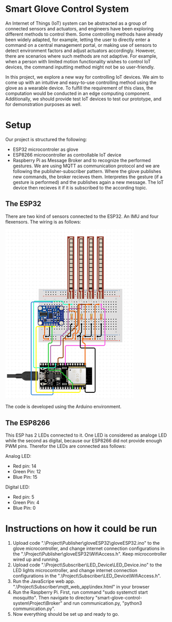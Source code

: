# Smart Glove Control System

An Internet of Things (IoT) system can be abstracted as a group of connected sensors and actuators, and engineers have been exploring different methods to control them. Some controlling methods have already been widely adapted, for example, letting the user to directly enter a command on a central management portal, or making use of sensors to detect environment factors and adjust actuators accordingly. However, there are scenarios where such methods are not adaptive. For example, when a person with limited motion functionality wishes to control IoT devices, the command inputting method might not be so user-friendly.

In this project, we explore a new way for controlling IoT devices. We aim to come up with an intuitive and easy-to-use controlling method using the glove as a wearable device. To fulfill the requirement of this class, the computation would be conducted in an edge computing component.
Additionally, we should provide test IoT devices to test our prototype, and for demonstration purposes as well.

# Setup
Our project is structured the following:  
- ESP32 microcontroler as glove
- ESP8266 microcontroller as controllable IoT device
- Raspberry Pi as Message Broker and to recognize the performed gestures.
We are using MQTT as communication protocol and we are following the publisher-subscriber pattern. Where the glove publishes new commands, the broker recieves them. Interpretes the gesture (if a gesture is performed) and the publishes again a new message. The IoT device then recieves it if it is subscribed to the according topic.

## The ESP32
There are two kind of sensors connected to the ESP32. An IMU and four flexensors.
The wiring is as follows:

<img src="./Reports and Documents/Glove-circuit.png" width="400px">

The code is developed using the Arduino environment.

## The ESP8266
This ESP has 2 LEDs connected to it. One LED is considered as analoge LED while the second as digital, because our ESP8266 did not provide enough PWM pins. Therefor the LEDs are connected ass follows:

Analog LED:
- Red pin: 14
- Green Pin: 12
- Blue Pin: 15

Digital LED:
- Red pin: 5
- Green Pin: 4
- Blue Pin: 0


# Instructions on how it could be run
1. Upload code ".\Project\Publisher\gloveESP32\gloveESP32.ino" to the glove microcontroller, and change internet connection configurations in the ".\Project\Publisher\gloveESP32\WifiAccess.h". Keep microcontroller wired up and running.
2. Upload code ".\Project\Subscriber\LED_Device\LED_Device.ino" to the LED lights microcontroller, and change internet connection configurations in the ".\Project\Subscriber\LED_Device\WifiAccess.h".
3. Run the JavaScripe web app. ".\Project\Subscriber\mqtt_web_app\index.html" in your browser
4. Run the Raspberry Pi. First, run command "sudo systemctl start mosquitto". Then navigate to directory "smart-glove-control-system\Project\Broker" and run communication.py, "python3 communication.py".
5. Now everything should be set up and ready to go.

